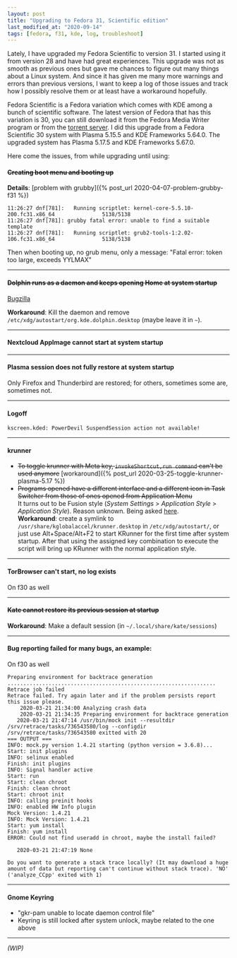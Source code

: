 ```yaml
---
layout: post
title: "Upgrading to Fedora 31, Scientific edition"
last_modified_at: "2020-09-14"
tags: [fedora, f31, kde, log, troubleshoot]
---
```


Lately, I have upgraded my Fedora Scientific to version 31. I started using it from version 28 and have had great experiences. This upgrade was not as smooth as previous ones but gave me chances to figure out many things about a Linux system. And since it has given me many more warnings and errors than previous versions, I want to keep a log of those issues and track how I possibly resolve them or at least have a workaround hopefully.

Fedora Scientific is a Fedora variation which comes with KDE among a bunch of scientific software. The latest version of Fedora that has this variation is 30, you can still download it from the Fedora Media Writer program or from the [torrent server][fedora-torrent]. I did this upgrade from a Fedora Scientific 30 system with Plasma 5.15.5 and KDE Frameworks 5.64.0. The upgraded system has Plasma 5.17.5 and KDE Frameworks 5.67.0.

Here come the issues, from while upgrading until using:

#### ~~Creating boot menu and booting up~~

__Details__: [problem with grubby]({% post_url 2020-04-07-problem-grubby-f31 %})

```
11:26:27 dnf[781]:   Running scriptlet: kernel-core-5.5.10-200.fc31.x86_64               5138/5138
11:26:27 dnf[781]: grubby fatal error: unable to find a suitable template
11:26:27 dnf[781]:   Running scriptlet: grub2-tools-1:2.02-106.fc31.x86_64               5138/5138
```
Then when booting up, no grub menu, only a message: "Fatal error: token too large, exceeds YYLMAX"

---
#### ~~Dolphin runs as a daemon and keeps opening Home at system startup~~

[Bugzilla][bz1808716]

__Workaround__: Kill the daemon and remove `/etc/xdg/autostart/org.kde.dolphin.desktop` (maybe leave it in `~`).

---
#### Nextcloud AppImage cannot start at system startup

---
#### Plasma session does not fully restore at system startup 

Only Firefox and Thunderbird are restored; for others, sometimes some are, sometimes not.

---
#### Logoff

`kscreen.kded: PowerDevil SuspendSession action not available!`

---
#### krunner
  - ~~To toggle krunner with Meta key, `invokeShortcut,run command` can't be used anymore~~ [workaround]({% post_url 2020-03-25-toggle-krunner-plasma-5.17 %})
  - ~~Programs opened have a different interface and a different icon in Task Switcher from those of ones opened from Application Menu~~  
  It turns out to be Fusion style (_System Settings_ > _Application Style_ > _Application Style_). Reason unknown. Being asked [here](https://www.reddit.com/r/kde/comments/g3jwyy/some_apps_are_in_fusion_style_while_the_style_in/).  
  __Workaround__: create a symlink to `/usr/share/kglobalaccel/krunner.desktop` in `/etc/xdg/autostart/`, or just use Alt+Space/Alt+F2 to start KRunner for the first time after system startup. After that using the assigned key combination to execute the script will bring up KRunner with the normal application style.

---
#### TorBrowser can't start, no log exists

On f30 as well

---
#### ~~Kate cannot restore its previous session at startup~~

__Workaround__: Make a default session (in `~/.local/share/kate/sessions`)

---
#### Bug reporting failed for many bugs, an example:

On f30 as well

```
Preparing environment for backtrace generation
..................................................................
Retrace job failed
Retrace failed. Try again later and if the problem persists report this issue please.
    2020-03-21 21:34:00 Analyzing crash data
    2020-03-21 21:34:35 Preparing environment for backtrace generation
   2020-03-21 21:47:14 /usr/bin/mock init --resultdir /srv/retrace/tasks/736543580/log --configdir /srv/retrace/tasks/736543580 exitted with 20
=== OUTPUT ===
INFO: mock.py version 1.4.21 starting (python version = 3.6.8)...
Start: init plugins
INFO: selinux enabled
Finish: init plugins
INFO: Signal handler active
Start: run
Start: clean chroot
Finish: clean chroot
Start: chroot init
INFO: calling preinit hooks
INFO: enabled HW Info plugin
Mock Version: 1.4.21
INFO: Mock Version: 1.4.21
Start: yum install
Finish: yum install
ERROR: Could not find useradd in chroot, maybe the install failed?

   2020-03-21 21:47:19 None

Do you want to generate a stack trace locally? (It may download a huge amount of data but reporting can't continue without stack trace). 'NO'
('analyze_CCpp' exited with 1)
```

---
#### Gnome Keyring

- "gkr-pam unable to locate daemon control file"
- Keyring is still locked after system unlock, maybe related to the one above

---
_(WIP)_

[fedora-torrent]: https://torrent.fedoraproject.org/
[bz1808716]: https://bugzilla.redhat.com/show_bug.cgi?id=1808716
